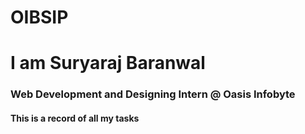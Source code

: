 # OIBSIP
<h1>I am Suryaraj Baranwal</h1>
<h3>Web Development and Designing Intern @ Oasis Infobyte</h3>
<h4>This is a record of all my tasks</h4>
